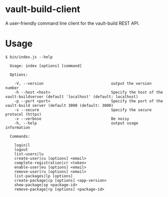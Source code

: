 # vault-build-client

A user-friendly command line client for the vault-build REST API.

# Usage

    $ bin/index.js --help

      Usage: index [options] [command]

      Options:

        -V, --version                              output the version number
        -h --host <host>                           Specify the host of the vault-buildserver (default 'localhost' (default: localhost)
        -p --port <port>                           Specify the port of the vault-build server (default 3000 (default: 3000)
        -s --secure                                Specify the secure protocol (https)
        -v --verbose                               Be noisy
        -h, --help                                 output usage information

      Commands:

        login|l
        logout
        list-users|lu
        create-user|cu [options] <email>
        complete-registration|cr <token>
        enable-user|eu [options] <email>
        remove-user|ru [options] <email>
        list-packages|lp [options]
        create-package|cp [options] <app-version>
        show-package|sp <package-id>
        remove-package|rp [options] <package-id>

